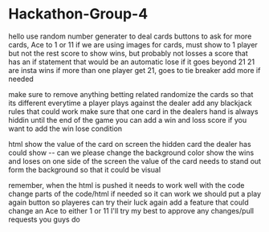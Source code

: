 # Hackathon-Group-4
hello
use random number generater to deal cards
buttons to ask for more cards, Ace to 1 or 11
if we are using images for cards, must show to 1 player but not the rest
score to show wins, but probably not losses
a score that has an if statement that would be an automatic lose if it goes beyond 21
21 are insta wins
if more than one player get 21, goes to tie breaker
add more if needed

make sure to remove anything betting related
randomize the cards so that its different everytime a player plays against the dealer
add any blackjack rules that could work
make sure that one card in the dealers hand is always hiddin until the end of the game
you can add a win and loss score if you want to
add the win lose condition

html
show the value of the card on screen
the hidden card the dealer has could show --
can we please change the background color
show the wins and loses on one side of the screen
the value of the card needs to stand out form the background so that it could be visual

remember, when the html is pushed it needs to work well with the code
change parts of the code/html if needed so it can work
we should put a play again button so playeres can try their luck again
add a feature that could change an Ace to either 1 or 11
I'll try my best to approve any changes/pull requests you guys do
